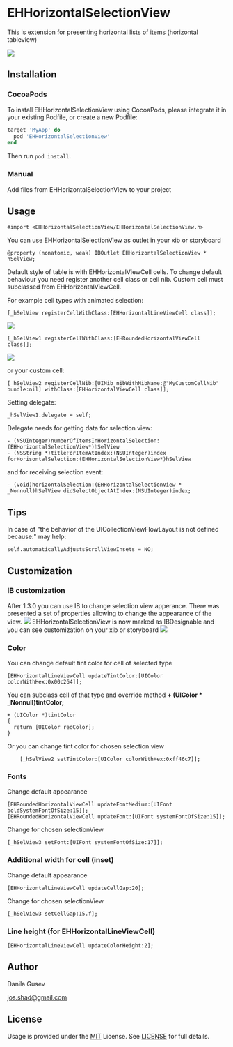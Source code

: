 # EHHorizontalSelectionView

This is extension for presenting horizontal lists of items (horizontal tableview)

<img src="https://josshad.github.io/EHHorizontalSelectionView/EHSelView.gif">

## Installation
### CocoaPods
To install EHHorizontalSelectionView using CocoaPods, please integrate it in your existing Podfile, or create a new Podfile:

```ruby
target 'MyApp' do
  pod 'EHHorizontalSelectionView'
end
```
Then run `pod install`.

### Manual
Add files from EHHorizontalSelectionView  to your project 

## Usage
	#import <EHHorizontalSelectionView/EHHorizontalSelectionView.h>

You can use EHHorizontalSelectionView as outlet in your xib or storyboard

	@property (nonatomic, weak) IBOutlet EHHorizontalSelectionView * hSelView;

Default style of table is with EHHorizontalViewCell cells. To change default behaviour you need register another cell class or cell nib. Custom cell must subclassed from EHHorizontalViewCell.

For example cell types with animated selection:

	[_hSelView registerCellWithClass:[EHHorizontalLineViewCell class]];
	
<img src="https://josshad.github.io/EHHorizontalSelectionView/EHLine.gif">
	
	[_hSelView1 registerCellWithClass:[EHRoundedHorizontalViewCell class]];
	
<img src="https://josshad.github.io/EHHorizontalSelectionView/EHRound.gif">

or your custom cell:

	[_hSelView2 registerCellNib:[UINib nibWithNibName:@"MyCustomCellNib" bundle:nil] withClass:[EHHorizontalViewCell class]];

Setting delegate:

	_hSelView1.delegate = self;

Delegate needs for getting data for selection view:

	- (NSUInteger)numberOfItemsInHorizontalSelection:(EHHorizontalSelectionView*)hSelView
	- (NSString *)titleForItemAtIndex:(NSUInteger)index forHorisontalSelection:(EHHorizontalSelectionView*)hSelView
	
and for receiving selection event:

	- (void)horizontalSelection:(EHHorizontalSelectionView * _Nonnull)hSelView didSelectObjectAtIndex:(NSUInteger)index;
	
## Tips

In case of "the behavior of the UICollectionViewFlowLayout is not defined because:" may help:

	self.automaticallyAdjustsScrollViewInsets = NO;
	

## Customization

### IB customization
After 1.3.0 you can use IB to change selection view apperance. There was presented a set of properties allowing to change the appearance of the view.
<img src="https://josshad.github.io/EHHorizontalSelectionView/EHIBProperties.png">
EHHorizontalSelcetionView is now marked as IBDesignable and you can see customization on your xib or storyboard
<img src="https://josshad.github.io/EHHorizontalSelectionView/EHIBXib.png">


### Color
You can change default tint color for cell of selected type

    [EHHorizontalLineViewCell updateTintColor:[UIColor colorWithHex:0x00c264]];
  
You can subclass cell of that type and override method **+ (UIColor * _Nonnull)tintColor;**

    + (UIColor *)tintColor
    {
      return [UIColor redColor];
    }

Or you can change tint color for chosen selection view

        [_hSelView2 setTintColor:[UIColor colorWithHex:0xff46c7]];

### Fonts
  
Change default appearance

    [EHRoundedHorizontalViewCell updateFontMedium:[UIFont boldSystemFontOfSize:15]];
    [EHRoundedHorizontalViewCell updateFont:[UIFont systemFontOfSize:15]];

Change for chosen selectionView

    [_hSelView3 setFont:[UIFont systemFontOfSize:17]];
    
### Additional width for cell (inset)

Change default appearance

    [EHHorizontalLineViewCell updateCellGap:20];

Change for chosen selectionView

    [_hSelView3 setCellGap:15.f];    

   
### Line height (for EHHorizontalLineViewCell)

    [EHHorizontalLineViewCell updateColorHeight:2];

## Author
Danila Gusev

<a href="mailto:jos.shad@gmail.com">jos.shad@gmail.com</a>

## License

Usage is provided under the <a href="http://opensource.org/licenses/MIT" target="_blank">MIT</a> License. See <a href="https://github.com/josshad/EHHorizontalSelectionView/blob/master/LICENSE">LICENSE</a> for full details.

